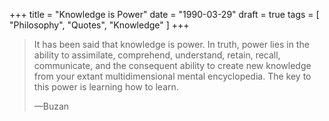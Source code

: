 +++
title = "Knowledge is Power"
date = "1990-03-29"
draft = true
tags = [
    "Philosophy",
    "Quotes",
    "Knowledge"
]
+++

> It has been said that knowledge is power. In truth, power lies in the ability
> to assimilate, comprehend, understand, retain, recall, communicate, and the
> consequent ability to create new knowledge from your extant multidimensional
> mental encyclopedia. The key to this power is learning how to learn.
>
> —Buzan
